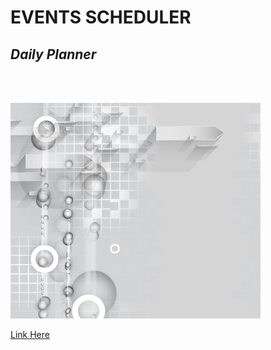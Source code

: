 # EVENTS SCHEDULER


## *Daily Planner*

<br>
<br>



![Desktop Img]("../../styles/images/readme-event-scheduler.jpg) 

[Link Here](https://josiesavill.github.io/events-scheduler/)  